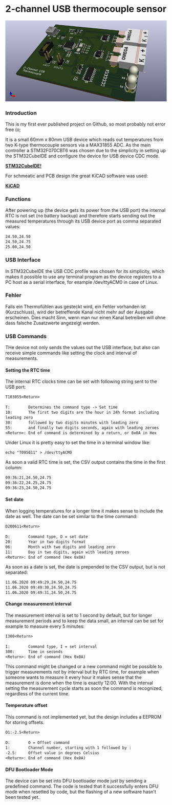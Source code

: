 # 2-channel USB thermocouple sensor

![USB Thermocouple Sensor](kicad/usb_thermo_logger/3d_preview.jpg)

### Introduction

This is my first ever published project on Github, so most probably not error free (o;

It is a small 60mm x 80mm USB device which reads out temperatures from two K-type thermocouple sensors via a MAX31855 ADC.
As the main controller a STM32F070CBT6 was chosen due to the simplicity in setting up the STM32CubeIDE and configure the device for USB device CDC mode.

[**STM32CubeIDE!**](https://www.st.com/en/development-tools/stm32cubeide.html)

For schmeatic and PCB design the great KiCAD software was used:

[**KiCAD**](https://kicad-pcb.org/)

### Functions

After powering up (the device gets its power from the USB port) the internal RTC is not set (no battery backup)
and therefore starts sending out the measured temperatures through its USB device port as comma separated values:

    24.50,24.50
    24.50,24.75
    25.00,24.50

### USB Interface

In STM32CubeIDE the USB CDC profile was chosen for its simplicity, which makes it possible to use any terminal program as the device registers to a PC host as a serial interface, for example /dev/ttyACM0 in case of Linux.

### Fehler

Falls ein Thermofühlen aus gesteckt wird, ein Fehler vorhanden ist (Kurzschluss), wird
der betreffende Kanal nicht mehr auf der Ausgabe erscheinen. Dies macht Sinn, wenn
man nur einen Kanal betreiben will ohne dass falsche Zusatzwerte angezeigt werden.

### USB Commands

THe device not only sends the values out the USB interface, but also can receive simple commands like setting the clock and interval of measurements.

#### Setting the RTC time

The internal RTC clocks time can be set with following string sent to the USB port:

    T103055<Return>
    
    T:        Determines the command type -> Set time
    10:       The first two digits are the hour in 24h format including leading zero
    30:       followed by two digits minutes with leading zero
    55:       and finally two digits seconds, again with leading zeroes
    <Return>: End of command is determined by a return, or 0x0A in Hex

Under Linux it is pretty easy to set the time in a terminal window like:

    echo "T095011" > /dev/ttyACM0

As soon a valid RTC time is set, the CSV output contains the time in the first column:

    09:36:21,24.50,24.75
    09:36:22,24.25,24.75
    09:36:23,24.50,24.75

#### Set date

When logging temperatures for a longer time it makes sense to include the date as well. The date can be set similar to the time command:

    D200611<Return>

    D:        Command type, D = set date
    20:       Year in two digits format
    06:       Month with two digits and leading zero
    11:       Day in two digits, again with leading zeroes
    <Return>: End of command (Hex 0x0A)

As soon as a date is set, the date is prepended to the CSV output, but is not separated:

    11.06.2020 09:49:29,24.50,24.75
    11.06.2020 09:49:30,24.50,24.75
    11.06.2020 09:49:31,24.50,24.75

#### Change measurement interval

The measurement interval is set to 1 second by default, but for longer measurement periods and to keep the data small, an interval can be set for example to measure every 5 minutes:

    I300<Return>

    I:        Command type, I = set interval
    300:      Time in seconds
    <Return>: End of command (Hex 0x0A)

This command might be changed or a new command might be possible to trigger measurements not by interval but by RTC time, for example when someone wants to measure it every hour it makes sense that the measurement is done when the time is exactly 12:00. With the interval setting the measurement cycle starts as soon the command is recognized, regardless of the current time.

#### Temperature offset

This command is not implemented yet, but the design includes a EEPROM for storing offsets.

    O1:-2.5<Return>

    O:        O = Offset command
    1:        Channel number, starting with 1 followed by :
    -2.5:     Offset value in degrees Celsius
    <Return>: End of command (Hex 0x0A)

#### DFU Bootloader Mode

The device can be set into DFU bootloader mode just by sending a predefined command. The code is tested that it successfully enters DFU mode when resetted by code, but the flashing of a new software hasn't been tested yet.

